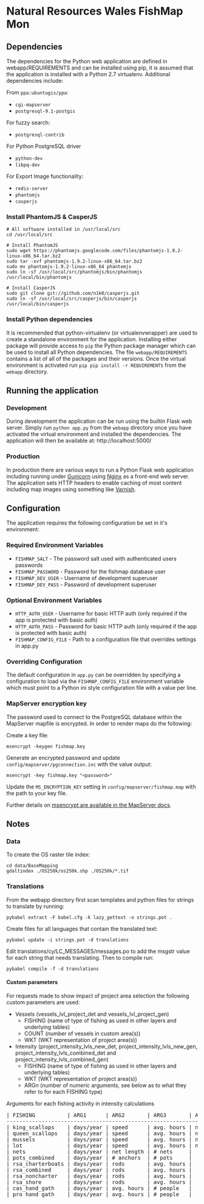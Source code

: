 Natural Resources Wales FishMap Mon
===================================

Dependencies
------------

The dependencies for the Python web application are defined in webapp/REQUIREMENTS and can be installed using pip, it is assumed that the application is installed with a Python 2.7 virtualenv. Additional dependencies include:

From `ppa:ubuntugis/ppa`:

* `cgi-mapserver`
* `postgresql-9.1-postgis`

For fuzzy search:

* `postgresql-contrib`

For Python PostgreSQL driver

* `python-dev`
* `libpq-dev`

For Export Image functionality:

* `redis-server`
* `phantomjs`
* `casperjs`

### Install PhantomJS & CasperJS

    # All software installed in /usr/local/src
    cd /usr/local/src

    # Install PhantomJS
    sudo wget https://phantomjs.googlecode.com/files/phantomjs-1.9.2-linux-x86_64.tar.bz2
    sudo tar -xvf phantomjs-1.9.2-linux-x86_64.tar.bz2
    sudo mv phantomjs-1.9.2-linux-x86_64 phantomjs
    sudo ln -sf /usr/local/src/phantomjs/bin/phantomjs /usr/local/bin/phantomjs

    # Install CasperJS
    sudo git clone git://github.com/n1k0/casperjs.git
    sudo ln -sf /usr/local/src/casperjs/bin/casperjs /usr/local/bin/casperjs

### Install Python dependencies

It is recommended that python-virtualenv (or virtualenvwrapper) are used to create a standalone environment for the application. Installing either package will provide access to `pip` the Python package manager which can be used to install all Python dependencies. The file `webapp/REQUIREMENTS` contains a list of all of the packages and their versions. Once the virtual environment is activated run `pip pip install -r REQUIREMENTS` from the `webapp` directory.

Running the application
-----------------------

### Development

During development the application can be run using the builtin Flask web server. Simply run `python app.py` from the `webapp` directory once you have activated the virtual environment and installed the dependencies. The application will then be available at: http://localhost:5000/

### Production

In production there are various ways to run a Python Flask web application including running under [Gunicorn](http://gunicorn.org/) using [Nginx](http://nginx.com/) as a front-end web server. The application sets HTTP headers to enable caching of most content including map images using something like [Varnish](https://www.varnish-cache.org/).

Configuration
-------------

The application requires the following configuration be set in it's environment:

### Required Environment Variables

* `FISHMAP_SALT` - The password salt used with authenticated users passwords
* `FISHMAP_PASSWORD` - Password for the fishmap database user
* `FISHMAP_DEV_USER` - Username of development superuser
* `FISHMAP_DEV_PASS` - Password of development superuser

### Optional Environment Variables

* `HTTP_AUTH_USER` - Username for basic HTTP auth (only required if the app is protected with basic auth)
* `HTTP_AUTH_PASS` - Password for basic HTTP auth (only required if the app is protected with basic auth)
* `FISHMAP_CONFIG_FILE` - Path to a configuration file that overrides settings in app.py

### Overriding Configuration

The default configuration in `app.py` can be overridden by specifying a configuration to load via the `FISHMAP_CONFIG_FILE` environment variable which must point to a Python ini style configuration file with a value per line.

### MapServer encryption key

The password used to connect to the PostgreSQL database within the MapServer mapfile is encrypted. In order to render maps do the following:

Create a key file:

    msencrypt -keygen fishmap.key

Generate an encrypted password and update `config/mapserver/pgconnection.inc` with the value output:

    msencrypt -key fishmap.key "<password>"

Update the `MS_ENCRYPTION_KEY` setting in `config/mapserver/fishmap.map` with the path to your key file.

Further details on [msencrypt are available in the MapServer docs](http://www.mapserver.org/utilities/msencrypt.html).

Notes
-----

### Data

To create the OS raster tile index:

    cd data/BaseMapping
    gdaltindex ./OS250k/os250k.shp ./OS250k/*.tif

### Translations

From the webapp directory first scan templates and python files for strings to translate by running:

    pybabel extract -F babel.cfg -k lazy_gettext -o strings.pot .

Create files for all languages that contain the translated text:

    pybabel update -i strings.pot -d translations

Edit translations/cy/LC_MESSAGES/messages.po to add the msgstr value for each string that needs translating. Then to compile run:

    pybabel compile -f -d translations

#### Custom parameters

For requests made to show impact of project area selection the following custom parameters are used:

* Vessels (vessels\_lvl\_project\_det and vessels\_lvl\_project\_gen)
    * FISHING (name of type of fishing as used in other layers and underlying tables)
    * COUNT (number of vessels in custom area(s))
    * WKT (WKT representation of project area(s))
* Intensity (project\_intensity\_lvls\_new\_det, project\_intensity\_lvls\_new\_gen, project\_intensity\_lvls\_combined\_det and project\_intensity\_lvls\_combined\_gen)
    * FISHING (name of type of fishing as used in other layers and underlying tables)
    * WKT (WKT representation of project area(s))
    * ARGn (number of numeric arguments, see below as to what they refer to for each FISHING type)

Arguments for each fishing activity in intensity calculations

<pre>
| FISHING          | ARG1      | ARG2       | ARG3       | ARG4      | ARG5    |
-------------------------------------------------------------------------------
| king_scallops    | days/year | speed      | avg. hours | net width | # boats |
| queen_scallops   | days/year | speed      | avg. hours | net width | # boats |
| mussels          | days/year | speed      | avg. hours | net width | # boats |
| lot              | days/year | speed      | avg. hours | net width |         |
| nets             | days/year | net length | # nets     |           |         |
| pots_combined    | days/year | # anchors  | # pots     |           |         |
| rsa_charterboats | days/year | rods       | avg. hours |           |         |
| rsa_combined     | days/year | rods       | avg. hours |           |         |
| rsa_noncharter   | days/year | rods       | avg. hours |           |         |
| rsa_shore        | days/year | rods       | avg. hours |           |         |
| cas_hand_gath    | days/year | avg. hours | # people   |           |         |
| pro_hand_gath    | days/year | avg. hours | # people   |           |         |
</pre>
